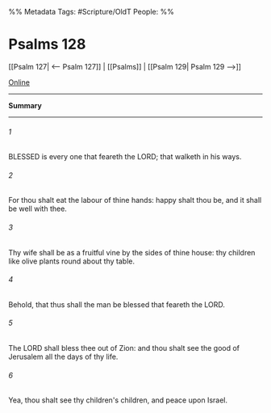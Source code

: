 

%% Metadata
Tags: #Scripture/OldT
People: 
%%
# Psalms 128
[[Psalm 127| <-- Psalm 127]] | [[Psalms]] | [[Psalm 129| Psalm 129 -->]]

[Online](https://churchofjesuschrist.org/study/scriptures/ot/ps/128?lang=eng)

---
__Summary__



---

###### 1
BLESSED is every one that feareth the LORD; that walketh in his ways.
###### 2
For thou shalt eat the labour of thine hands: happy shalt thou be, and it shall be well with thee.
###### 3
Thy wife shall be as a fruitful vine by the sides of thine house: thy children like olive plants round about thy table.
###### 4
Behold, that thus shall the man be blessed that feareth the LORD.
###### 5
The LORD shall bless thee out of Zion: and thou shalt see the good of Jerusalem all the days of thy life.
###### 6
Yea, thou shalt see thy children's children, and peace upon Israel.



